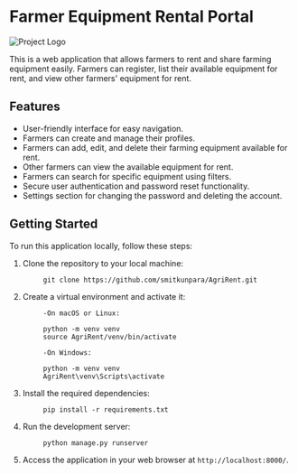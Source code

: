# Farmer Equipment Rental Portal

![Project Logo](https://imagetolink.com/ib/u7YRfckarR.png)

This is a web application that allows farmers to rent and share farming equipment easily. Farmers can register, list their available equipment for rent, and view other farmers' equipment for rent.

## Features

- User-friendly interface for easy navigation.
- Farmers can create and manage their profiles.
- Farmers can add, edit, and delete their farming equipment available for rent.
- Other farmers can view the available equipment for rent.
- Farmers can search for specific equipment using filters.
- Secure user authentication and password reset functionality.
- Settings section for changing the password and deleting the account.

## Getting Started

To run this application locally, follow these steps:

1. Clone the repository to your local machine:

            git clone https://github.com/smitkunpara/AgriRent.git

2. Create a virtual environment and activate it:

            -On macOS or Linux:

            python -m venv venv
            source AgriRent/venv/bin/activate

            -On Windows:

            python -m venv venv
            AgriRent\venv\Scripts\activate

3. Install the required dependencies:

            pip install -r requirements.txt

4. Run the development server:

            python manage.py runserver

5. Access the application in your web browser at `http://localhost:8000/`.
